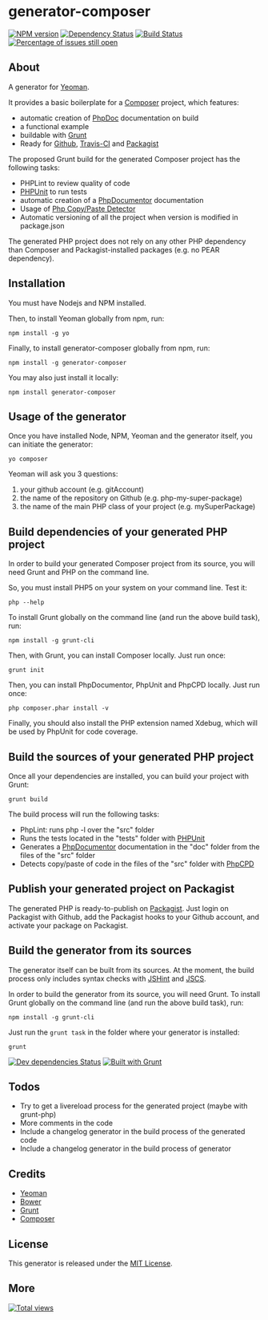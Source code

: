 generator-composer
==================

[![NPM version](https://img.shields.io/npm/v/generator-composer.svg)](https://www.npmjs.com/package/generator-composer)
[![Dependency Status](https://img.shields.io/david/T1st3/generator-composer.svg)](https://david-dm.org/t1st3/generator-composer)
[![Build Status](https://img.shields.io/travis/T1st3/generator-composer.svg)](https://travis-ci.org/T1st3/generator-composer)
[![Percentage of issues still open](http://isitmaintained.com/badge/open/t1st3/generator-composer.svg)](http://isitmaintained.com/project/t1st3/generator-composer "Percentage of issues still open")


About
-----------

A generator for [Yeoman](http://yeoman.io).

It provides a basic boilerplate for a [Composer](http://getcomposer.org) project, which features:

* automatic creation of [PhpDoc](http://phpdoc.org) documentation on build
* a functional example
* buildable with [Grunt](http://gruntjs.com)
* Ready for [Github](https://github.com), [Travis-CI](https://travis-ci.org/) and [Packagist](https://packagist.org/)


The proposed Grunt build for the generated Composer project has the following tasks:

* PHPLint to review quality of code
* [PHPUnit](http://phpunit.de/) to run tests
* automatic creation of a [PhpDocumentor](http://phpdoc.org) documentation
* Usage of [Php Copy/Paste Detector](https://github.com/sebastianbergmann/phpcpd)
* Automatic versioning of all the project when version is modified in package.json

The generated PHP project does not rely on any other PHP dependency than Composer and Packagist-installed packages (e.g. no PEAR dependency).


Installation
-----------

You must have Nodejs and NPM installed. 

Then, to install Yeoman globally from npm, run:

```
npm install -g yo
```

Finally, to install generator-composer globally from npm, run:

```
npm install -g generator-composer
```

You may also just install it locally:


```
npm install generator-composer
```



Usage of the generator
-----------

Once you have installed Node, NPM, Yeoman and the generator itself, you can initiate the generator:

```
yo composer
```

Yeoman will ask you 3 questions:

1. your github account (e.g. gitAccount)
2. the name of the repository on Github (e.g. php-my-super-package)
3. the name of the main PHP class of your project (e.g. mySuperPackage)




Build dependencies of your generated PHP project
-----------

In order to build your generated Composer project from its source, you will need Grunt and PHP on the command line.

So, you must install PHP5 on your system on your command line. Test it:

```
php --help
```


To install Grunt globally on the command line (and run the above build task), run:

```
npm install -g grunt-cli
```

Then, with Grunt, you can install Composer locally. Just run once:

```
grunt init
```

Then, you can install PhpDocumentor, PhpUnit and PhpCPD locally. Just run once:

```
php composer.phar install -v
```

Finally, you should also install the PHP extension named Xdebug, which will be used by PhpUnit for code coverage.




Build the sources of your generated PHP project
-----------

Once all your dependencies are installed, you can build your project with Grunt:

```
grunt build
```

The build process will run the following tasks:

* PhpLint: runs php -l over the "src" folder
* Runs the tests located in the "tests" folder with [PHPUnit](http://phpunit.de/)
* Generates a [PhpDocumentor](http://phpdoc.org) documentation in the "doc" folder from the files of the "src" folder
* Detects copy/paste of code in the files of the "src" folder with [PhpCPD](https://github.com/sebastianbergmann/phpcpd)



Publish your generated project on Packagist
--------------

The generated PHP is ready-to-publish on [Packagist](https://packagist.org/). Just login on Packagist with Github, add the Packagist hooks to your Github account, and activate your package on Packagist.



Build the generator from its sources
-----------

The generator itself can be built from its sources. At the moment, the build process only includes syntax checks with [JSHint](http://jshint.com) and [JSCS](https://npmjs.org/package/jscs).

In order to build the generator from its source, you will need Grunt. To install Grunt globally on the command line (and run the above build task), run:

```
npm install -g grunt-cli
```

Just run the `grunt task` in the folder where your generator is installed:

```
grunt
```

[![Dev dependencies Status](https://img.shields.io/david/dev/T1st3/generator-composer.svg)](https://david-dm.org/t1st3/generator-composer#info=devDependencies)
[![Built with Grunt](https://cdn.gruntjs.com/builtwith.png)](http://gruntjs.com/)





Todos
----------

- Try to get a livereload process for the generated project (maybe with grunt-php)
- More comments in the code
- Include a changelog generator in the build process of the generated code
- Include a changelog generator in the build process of generator



Credits
-----------

* [Yeoman](http://yeoman.io)
* [Bower](http://bower.io)
* [Grunt](http://gruntjs.com)
* [Composer](http://getcomposer.org)

 



License
-----------

This generator is released under the [MIT License](https://github.com/T1st3/generator-composer/blob/master/LICENSE).



More
-----------

[![Total views](https://sourcegraph.com/api/repos/github.com/T1st3/generator-composer/counters/views.png)](https://sourcegraph.com/github.com/T1st3/generator-composer)




